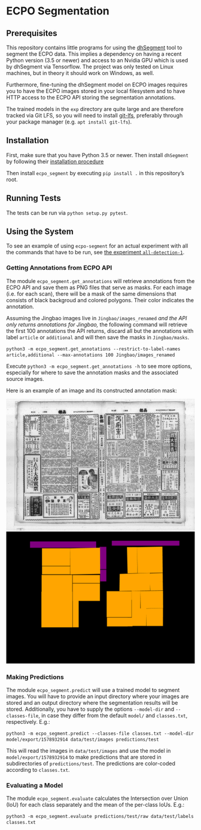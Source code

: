 # ECPO Segmentation

## Prerequisites

This repository contains little programs for using the
[dhSegment](https://github.com/dhlab-epfl/dhSegment) tool to segment the ECPO
data. This implies a dependency on having a recent Python version (3.5 or newer)
and access to an Nvidia GPU which is used by dhSegment via Tensorflow. The
project was only tested on Linux machines, but in theory it should work on
Windows, as well.

Furthermore, fine-tuning the dhSegment model on ECPO images requires you to have
the ECPO images stored in your local filesystem and to have HTTP access to the
ECPO API storing the segmentation annotations.

The trained models in the `exp` directory are quite large and are therefore
tracked via Git LFS, so you will need to install
[git-lfs](https://github.com/git-lfs/git-lfs), preferably through your package
manager (e.g. `apt install git-lfs`).

## Installation

First, make sure that you have Python 3.5 or newer. Then install `dhSegment` by
following their [installation
procedure](https://dhsegment.readthedocs.io/en/latest/start/install.html)

Then install `ecpo_segment` by executing `pip install .` in this repository’s
root.

## Running Tests

The tests can be run via `python setup.py pytest`.

## Using the System

To see an example of using `ecpo-segment` for an actual experiment with all the
commands that have to be run, see [the experiment
`all-detection-1`](exp/all-detection-1/Report.md).

### Getting Annotations from ECPO API

The module `ecpo_segment.get_annotations` will retrieve annotations from the
ECPO API and save them as PNG files that serve as masks. For each image (i.e.
for each scan), there will be a mask of the same dimensions that consists of
black backgroud and colored polygons. Their color indicates the annotation.

Assuming the Jingbao images live in `Jingbao/images_renamed` _and the API only
returns annotations for Jingbao,_ the following command will retrieve the first
100 annotations the API returns, discard all but the annotations with label
`article` or `additional` and will then save the masks in `Jingbao/masks`.

```
python3 -m ecpo_segment.get_annotations --restrict-to-label-names article,additional --max-annotations 100 Jingbao/images_renamed
```

Execute `python3 -m ecpo_segment.get_annotations -h` to see more options,
especially for where to save the annotation masks and the associated source
images.

Here is an example of an image and its constructed annotation mask:

![Jingbao sample image](img/jb_4138_1940-04-30_0002+0003.jpg)
![Jingbao sample mask](img/jb_4138_1940-04-30_0002+0003.png)


### Making Predictions

The module `ecpo_segment.predict` will use a trained model to segment images.
You will have to provide an input directory where your images are stored and an
output directory where the segmentation results will be stored. Additionally,
you have to supply the options `--model-dir` and `--classes-file`, in case they
differ from the default `model/` and `classes.txt`, respectively. E.g.:

```
python3 -m ecpo_segment.predict --classes-file classes.txt --model-dir model/export/1578932914 data/test/images predictions/test
```

This will read the images in `data/test/images` and use the model in
`model/export/1578932914` to make predictions that are stored in subdirectories
of `predictions/test`. The predictions are color-coded according to
`classes.txt`.


### Evaluating a Model

The module `ecpo_segment.evaluate` calculates the Intersection over Union (IoU)
for each class separately and the mean of the per-class IoUs. E.g.:

```
python3 -m ecpo_segment.evaluate predictions/test/raw data/test/labels classes.txt
```
